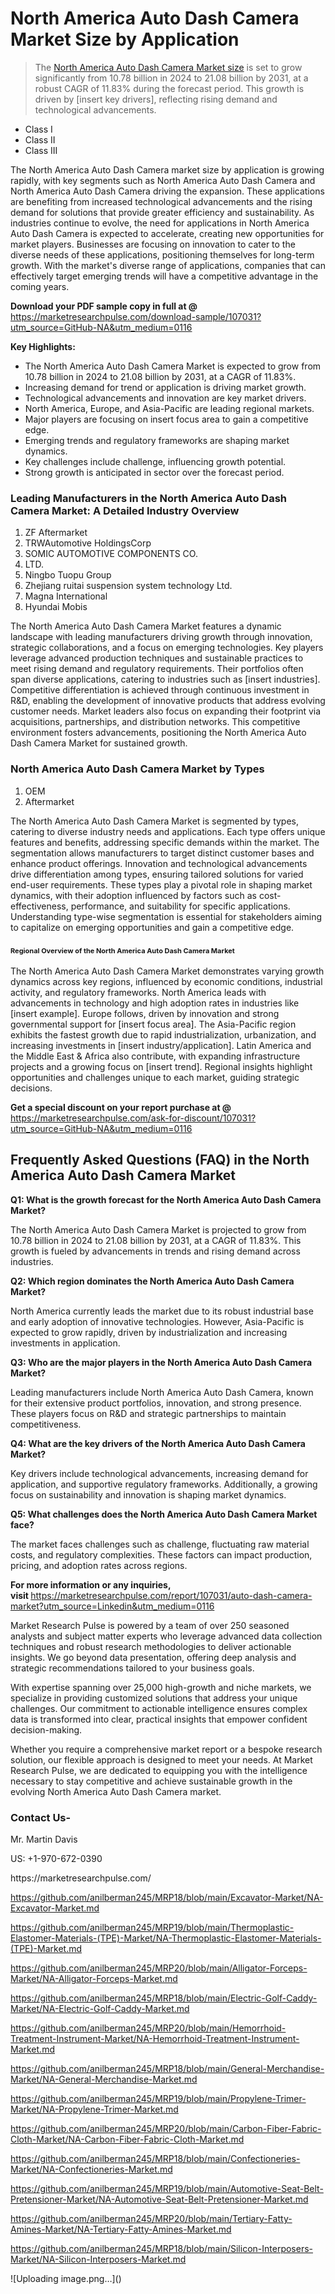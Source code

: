<h1>North America Auto Dash Camera Market&nbsp;Size by Application</h1><blockquote><p>The <a href="https://marketresearchpulse.com/download-sample/107031?utm_source=GitHub-NA&amp;utm_medium=0116">North America Auto Dash Camera Market size</a> is set to grow significantly from 10.78 billion in 2024 to 21.08 billion by 2031, at a robust CAGR of 11.83% during the forecast period. This growth is driven by [insert key drivers], reflecting rising demand and technological advancements.</p></blockquote><ul><li>Class I<li> Class II<li> Class III</li></ul><p>The North America Auto Dash Camera market size by application is growing rapidly, with key segments such as North America Auto Dash Camera and North America Auto Dash Camera driving the expansion. These applications are benefiting from increased technological advancements and the rising demand for solutions that provide greater efficiency and sustainability. As industries continue to evolve, the need for applications in North America Auto Dash Camera is expected to accelerate, creating new opportunities for market players. Businesses are focusing on innovation to cater to the diverse needs of these applications, positioning themselves for long-term growth. With the market's diverse range of applications, companies that can effectively target emerging trends will have a competitive advantage in the coming years.</p><p><strong>Download your PDF sample copy in full at @ </strong><a href="https://marketresearchpulse.com/download-sample/107031?utm_source=GitHub-NA&amp;utm_medium=0116">https://marketresearchpulse.com/download-sample/107031?utm_source=GitHub-NA&amp;utm_medium=0116</a></p><p><strong>Key Highlights: </strong></p><ul><li>The North America Auto Dash Camera Market is expected to grow from 10.78 billion in 2024 to 21.08 billion by 2031, at a CAGR of 11.83%.</li><li>Increasing demand for trend or application is driving market growth.</li><li>Technological advancements and innovation are key market drivers.</li><li>North America, Europe, and Asia-Pacific are leading regional markets.</li><li>Major players are focusing on insert focus area to gain a competitive edge.</li><li>Emerging trends and regulatory frameworks are shaping market dynamics.</li><li>Key challenges include challenge, influencing growth potential.</li><li>Strong growth is anticipated in sector over the forecast period.</li></ul><h3>Leading Manufacturers in the North America Auto Dash Camera Market: A Detailed Industry Overview</h3><ol><li>ZF Aftermarket</li><li>TRWAutomotive HoldingsCorp</li><li>SOMIC AUTOMOTIVE COMPONENTS CO.</li><li>LTD.</li><li>Ningbo Tuopu Group</li><li>Zhejiang ruitai suspension system technology Ltd.</li><li>Magna International</li><li>Hyundai Mobis</li></ol><div class="flex max-w-full flex-col flex-grow"><div class="min-h-8 text-message flex w-full flex-col items-end gap-2 whitespace-normal break-words [.text-message+&amp;]:mt-5" dir="auto" data-message-author-role="assistant" data-message-id="fd8432e4-4910-450d-b182-61b7bfb0a01f" data-message-model-slug="gpt-4o"><div class="flex w-full flex-col gap-1 empty:hidden first:pt-[3px]"><div class="markdown prose w-full break-words dark:prose-invert light"><p>The North America Auto Dash Camera Market features a dynamic landscape with leading manufacturers driving growth through innovation, strategic collaborations, and a focus on emerging technologies. Key players leverage advanced production techniques and sustainable practices to meet rising demand and regulatory requirements. Their portfolios often span diverse applications, catering to industries such as [insert industries]. Competitive differentiation is achieved through continuous investment in R&amp;D, enabling the development of innovative products that address evolving customer needs. Market leaders also focus on expanding their footprint via acquisitions, partnerships, and distribution networks. This competitive environment fosters advancements, positioning the North America Auto Dash Camera Market for sustained growth.</p></div></div></div></div><h3>North America Auto Dash Camera Market by Types</h3><ol><li>OEM<li> Aftermarket</li></ol><div class="flex max-w-full flex-col flex-grow"><div class="min-h-8 text-message flex w-full flex-col items-end gap-2 whitespace-normal break-words [.text-message+&amp;]:mt-5" dir="auto" data-message-author-role="assistant" data-message-id="084470be-0bb7-4664-bddf-5156b4f41249" data-message-model-slug="gpt-4o-mini"><div class="flex w-full flex-col gap-1 empty:hidden first:pt-[3px]"><div class="markdown prose w-full break-words dark:prose-invert light"><p>The North America Auto Dash Camera Market is segmented by types, catering to diverse industry needs and applications. Each type offers unique features and benefits, addressing specific demands within the market. The segmentation allows manufacturers to target distinct customer bases and enhance product offerings. Innovation and technological advancements drive differentiation among types, ensuring tailored solutions for varied end-user requirements. These types play a pivotal role in shaping market dynamics, with their adoption influenced by factors such as cost-effectiveness, performance, and suitability for specific applications. Understanding type-wise segmentation is essential for stakeholders aiming to capitalize on emerging opportunities and gain a competitive edge.</p></div></div></div></div><h3><span style="font-size: 11px;">Regional Overview of the North America Auto Dash Camera Market</span></h3><div class="flex max-w-full flex-col flex-grow"><div class="min-h-8 text-message flex w-full flex-col items-end gap-2 whitespace-normal break-words [.text-message+&amp;]:mt-5" dir="auto" data-message-author-role="assistant" data-message-id="e9038762-ce64-4e30-91c9-9bd413514231" data-message-model-slug="gpt-4o-mini"><div class="flex w-full flex-col gap-1 empty:hidden first:pt-[3px]"><div class="markdown prose w-full break-words dark:prose-invert light"><p>The North America Auto Dash Camera Market demonstrates varying growth dynamics across key regions, influenced by economic conditions, industrial activity, and regulatory frameworks. North America leads with advancements in technology and high adoption rates in industries like [insert example]. Europe follows, driven by innovation and strong governmental support for [insert focus area]. The Asia-Pacific region exhibits the fastest growth due to rapid industrialization, urbanization, and increasing investments in [insert industry/application]. Latin America and the Middle East &amp; Africa also contribute, with expanding infrastructure projects and a growing focus on [insert trend]. Regional insights highlight opportunities and challenges unique to each market, guiding strategic decisions.</p></div></div></div></div><p><strong>Get a special discount on your report purchase at @ </strong><a href="https://marketresearchpulse.com/ask-for-discount/107031?utm_source=GitHub-NA&amp;utm_medium=0116">https://marketresearchpulse.com/ask-for-discount/107031?utm_source=GitHub-NA&amp;utm_medium=0116</a></p><h2>Frequently Asked Questions (FAQ) in the North America Auto Dash Camera Market</h2><p><strong>Q1: What is the growth forecast for the North America Auto Dash Camera Market?</strong></p><p>The North America Auto Dash Camera Market is projected to grow from 10.78 billion in 2024 to 21.08 billion by 2031, at a CAGR of 11.83%. This growth is fueled by advancements in trends and rising demand across industries.</p><p><strong>Q2: Which region dominates the North America Auto Dash Camera Market?</strong></p><p>North America currently leads the market due to its robust industrial base and early adoption of innovative technologies. However, Asia-Pacific is expected to grow rapidly, driven by industrialization and increasing investments in application.</p><p><strong>Q3: Who are the major players in the North America Auto Dash Camera Market?</strong></p><p>Leading manufacturers include North America Auto Dash Camera, known for their extensive product portfolios, innovation, and strong presence. These players focus on R&amp;D and strategic partnerships to maintain competitiveness.</p><p><strong>Q4: What are the key drivers of the North America Auto Dash Camera Market?</strong></p><p>Key drivers include technological advancements, increasing demand for application, and supportive regulatory frameworks. Additionally, a growing focus on sustainability and innovation is shaping market dynamics.</p><p><strong>Q5: What challenges does the North America Auto Dash Camera Market face?</strong></p><p>The market faces challenges such as challenge, fluctuating raw material costs, and regulatory complexities. These factors can impact production, pricing, and adoption rates across regions.</p><p><strong>For more information or any inquiries, visit&nbsp;</strong><a href="https://marketresearchpulse.com/report/107031/auto-dash-camera-market?utm_source=Linkedin&utm_medium=0116">https://marketresearchpulse.com/report/107031/auto-dash-camera-market?utm_source=Linkedin&utm_medium=0116</a></p><p>Market Research Pulse is powered by a team of over 250 seasoned analysts and subject matter experts who leverage advanced data collection techniques and robust research methodologies to deliver actionable insights. We go beyond data presentation, offering deep analysis and strategic recommendations tailored to your business goals.</p><p>With expertise spanning over 25,000 high-growth and niche markets, we specialize in providing customized solutions that address your unique challenges. Our commitment to actionable intelligence ensures complex data is transformed into clear, practical insights that empower confident decision-making.</p><p>Whether you require a comprehensive market report or a bespoke research solution, our flexible approach is designed to meet your needs. At Market Research Pulse, we are dedicated to equipping you with the intelligence necessary to stay competitive and achieve sustainable growth in the evolving North America Auto Dash Camera market.</p><h3><strong>Contact Us-</strong></h3><p>Mr. Martin Davis</p><p>US: +1-970-672-0390</p><p>https://marketresearchpulse.com/</p><p><a href="https://github.com/anilberman245/MRP18/blob/main/Excavator-Market/NA-Excavator-Market.md">https://github.com/anilberman245/MRP18/blob/main/Excavator-Market/NA-Excavator-Market.md</a></p><p><a href="https://github.com/anilberman245/MRP19/blob/main/Thermoplastic-Elastomer-Materials-(TPE)-Market/NA-Thermoplastic-Elastomer-Materials-(TPE)-Market.md">https://github.com/anilberman245/MRP19/blob/main/Thermoplastic-Elastomer-Materials-(TPE)-Market/NA-Thermoplastic-Elastomer-Materials-(TPE)-Market.md</a></p><p><a href="https://github.com/anilberman245/MRP20/blob/main/Alligator-Forceps-Market/NA-Alligator-Forceps-Market.md">https://github.com/anilberman245/MRP20/blob/main/Alligator-Forceps-Market/NA-Alligator-Forceps-Market.md</a></p><p><a href="https://github.com/anilberman245/MRP18/blob/main/Electric-Golf-Caddy-Market/NA-Electric-Golf-Caddy-Market.md">https://github.com/anilberman245/MRP18/blob/main/Electric-Golf-Caddy-Market/NA-Electric-Golf-Caddy-Market.md</a></p><p><a href="https://github.com/anilberman245/MRP20/blob/main/Hemorrhoid-Treatment-Instrument-Market/NA-Hemorrhoid-Treatment-Instrument-Market.md">https://github.com/anilberman245/MRP20/blob/main/Hemorrhoid-Treatment-Instrument-Market/NA-Hemorrhoid-Treatment-Instrument-Market.md</a></p><p><a href="https://github.com/anilberman245/MRP18/blob/main/General-Merchandise-Market/NA-General-Merchandise-Market.md">https://github.com/anilberman245/MRP18/blob/main/General-Merchandise-Market/NA-General-Merchandise-Market.md</a></p><p><a href="https://github.com/anilberman245/MRP19/blob/main/Propylene-Trimer-Market/NA-Propylene-Trimer-Market.md">https://github.com/anilberman245/MRP19/blob/main/Propylene-Trimer-Market/NA-Propylene-Trimer-Market.md</a></p><p><a href="https://github.com/anilberman245/MRP20/blob/main/Carbon-Fiber-Fabric-Cloth-Market/NA-Carbon-Fiber-Fabric-Cloth-Market.md">https://github.com/anilberman245/MRP20/blob/main/Carbon-Fiber-Fabric-Cloth-Market/NA-Carbon-Fiber-Fabric-Cloth-Market.md</a></p><p><a href="https://github.com/anilberman245/MRP18/blob/main/Confectioneries-Market/NA-Confectioneries-Market.md">https://github.com/anilberman245/MRP18/blob/main/Confectioneries-Market/NA-Confectioneries-Market.md</a></p><p><a href="https://github.com/anilberman245/MRP19/blob/main/Automotive-Seat-Belt-Pretensioner-Market/NA-Automotive-Seat-Belt-Pretensioner-Market.md">https://github.com/anilberman245/MRP19/blob/main/Automotive-Seat-Belt-Pretensioner-Market/NA-Automotive-Seat-Belt-Pretensioner-Market.md</a></p><p><a href="https://github.com/anilberman245/MRP20/blob/main/Tertiary-Fatty-Amines-Market/NA-Tertiary-Fatty-Amines-Market.md">https://github.com/anilberman245/MRP20/blob/main/Tertiary-Fatty-Amines-Market/NA-Tertiary-Fatty-Amines-Market.md</a></p><p><a href="https://github.com/anilberman245/MRP18/blob/main/Silicon-Interposers-Market/NA-Silicon-Interposers-Market.md">https://github.com/anilberman245/MRP18/blob/main/Silicon-Interposers-Market/NA-Silicon-Interposers-Market.md</a></p>
![Uploading image.png…]()
